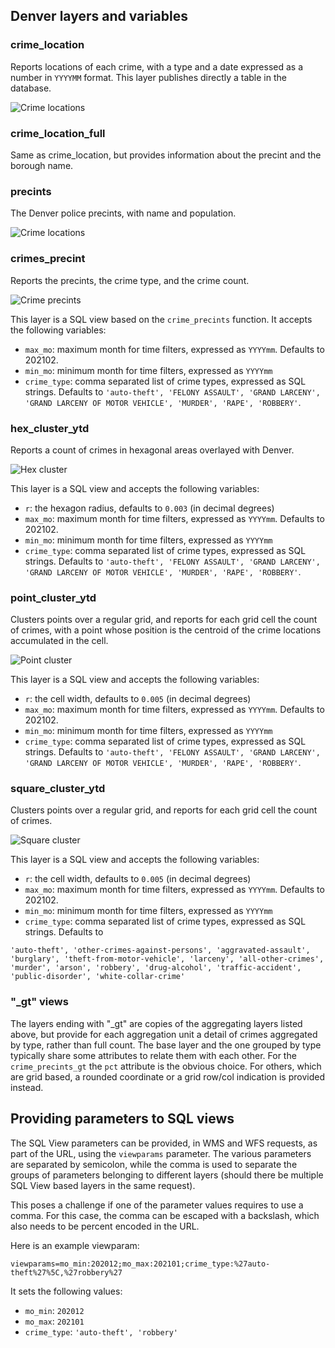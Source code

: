 ## Denver layers and variables

### crime_location

Reports locations of each crime, with a type and a date expressed as a number in ``YYYYMM`` format.
This layer publishes directly a table in the database.

![Crime locations](img/crime_locations.png)

### crime_location_full

Same as crime_location, but provides information about the precint and the borough name.

### precints

The Denver police precints, with name and population.

![Crime locations](img/precints.png)

### crimes_precint

Reports the precints, the crime type, and the crime count.

![Crime precints](img/crime_precints.png)

This layer is a SQL view based on the ``crime_precints`` function. It accepts the following variables:

* ``max_mo``: maximum month for time filters, expressed as ``YYYYmm``. Defaults to 202102.
* ``min_mo``: minimum month for time filters, expressed as ``YYYYmm``
* ``crime_type``: comma separated list of crime types, expressed as SQL strings. Defaults to ``'auto-theft', 'FELONY ASSAULT', 'GRAND LARCENY', 'GRAND LARCENY OF MOTOR VEHICLE', 'MURDER', 'RAPE', 'ROBBERY'``.

### hex_cluster_ytd

Reports a count of crimes in hexagonal areas overlayed with Denver.

![Hex cluster](img/denver_hex_cluster_ytd.png)

This layer is a SQL view and accepts the following variables:

* ``r``: the hexagon radius, defaults to ``0.003`` (in decimal degrees)
* ``max_mo``: maximum month for time filters, expressed as ``YYYYmm``. Defaults to 202102.
* ``min_mo``: minimum month for time filters, expressed as ``YYYYmm``
* ``crime_type``: comma separated list of crime types, expressed as SQL strings. Defaults to ``'auto-theft', 'FELONY ASSAULT', 'GRAND LARCENY', 'GRAND LARCENY OF MOTOR VEHICLE', 'MURDER', 'RAPE', 'ROBBERY'``.

### point_cluster_ytd

Clusters points over a regular grid, and reports for each grid cell the count of crimes, with a point whose position is the centroid of the crime locations accumulated in the cell.

![Point cluster](img/denver_point_cluster_ytd.png)

This layer is a SQL view and accepts the following variables:

* ``r``: the cell width, defaults to ``0.005`` (in decimal degrees)
* ``max_mo``: maximum month for time filters, expressed as ``YYYYmm``. Defaults to 202102.
* ``min_mo``: minimum month for time filters, expressed as ``YYYYmm``
* ``crime_type``: comma separated list of crime types, expressed as SQL strings. Defaults to ``'auto-theft', 'FELONY ASSAULT', 'GRAND LARCENY', 'GRAND LARCENY OF MOTOR VEHICLE', 'MURDER', 'RAPE', 'ROBBERY'``.

### square_cluster_ytd

Clusters points over a regular grid, and reports for each grid cell the count of crimes.

![Square cluster](img/denver_square_cluster_ytd.png)

This layer is a SQL view and accepts the following variables:

* ``r``: the cell width, defaults to ``0.005`` (in decimal degrees)
* ``max_mo``: maximum month for time filters, expressed as ``YYYYmm``. Defaults to 202102.
* ``min_mo``: minimum month for time filters, expressed as ``YYYYmm``
* ``crime_type``: comma separated list of crime types, expressed as SQL strings. Defaults to 
```
'auto-theft', 'other-crimes-against-persons', 'aggravated-assault', 'burglary', 'theft-from-motor-vehicle', 'larceny', 'all-other-crimes', 'murder', 'arson', 'robbery', 'drug-alcohol', 'traffic-accident', 'public-disorder', 'white-collar-crime'
```

### "_gt" views

The layers ending with "_gt" are copies of the aggregating layers listed above, but provide for each aggregation unit
a detail of crimes aggregated by type, rather than full count. The base layer and the one grouped by type typically share
some attributes to relate them with each other. For the ``crime_precints_gt`` the ``pct`` attribute is the obvious choice.
For others, which are grid based, a rounded coordinate or a grid row/col indication is provided instead.

## Providing parameters to SQL views

The SQL View parameters can be provided, in WMS and WFS requests, as part of the URL, using the ``viewparams`` parameter. The various parameters are separated by semicolon, while the comma is used to separate the groups of parameters belonging to different layers (should there be multiple SQL View based layers in the same request). 

This poses a challenge if one of the parameter values requires to use a comma. For this case, the comma can be escaped with a backslash, which also needs to be percent encoded in the URL.

Here is an example viewparam:

``viewparams=mo_min:202012;mo_max:202101;crime_type:%27auto-theft%27%5C,%27robbery%27``

It sets the following values:
* ``mo_min``: ``202012``
* ``mo_max``: ``202101``
* ``crime_type``: ``'auto-theft', 'robbery'``
